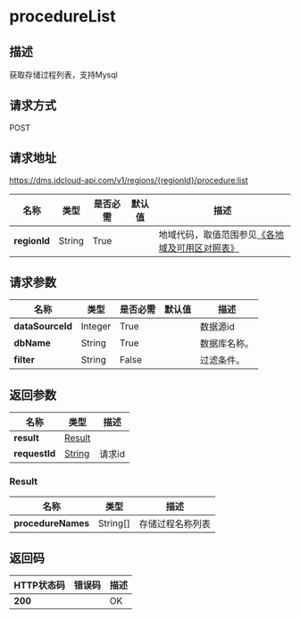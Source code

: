 # procedureList


## 描述
获取存储过程列表，支持Mysql

## 请求方式
POST

## 请求地址
https://dms.jdcloud-api.com/v1/regions/{regionId}/procedure:list

|名称|类型|是否必需|默认值|描述|
|---|---|---|---|---|
|**regionId**|String|True| |地域代码，取值范围参见[《各地域及可用区对照表》](../Enum-Definitions/Regions-AZ.md)|

## 请求参数
|名称|类型|是否必需|默认值|描述|
|---|---|---|---|---|
|**dataSourceId**|Integer|True| |数据源id|
|**dbName**|String|True| |数据库名称。|
|**filter**|String|False| |过滤条件。|


## 返回参数
|名称|类型|描述|
|---|---|---|
|**result**|[Result](procedurelist#result)| |
|**requestId**|[String](procedurelist#result)|请求id|

### <div id="result">Result</div>
|名称|类型|描述|
|---|---|---|
|**procedureNames**|String[]|存储过程名称列表|

## 返回码
|HTTP状态码|错误码|描述|
|---|---|---|
|**200**||OK|
